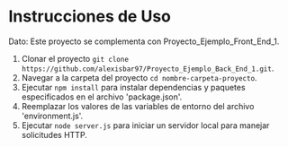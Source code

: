# Instrucciones de Uso

Dato: Este proyecto se complementa con Proyecto_Ejemplo_Front_End_1.

1. Clonar el proyecto ```git clone https://github.com/alexisbar97/Proyecto_Ejemplo_Back_End_1.git```.
2. Navegar a la carpeta del proyecto ```cd nombre-carpeta-proyecto```.
3. Ejecutar ```npm install``` para instalar dependencias y paquetes especificados en el archivo 'package.json'.
4. Reemplazar los valores de las variables de entorno del archivo 'environment.js'.
5. Ejecutar ```node server.js``` para iniciar un servidor local para manejar solicitudes HTTP.